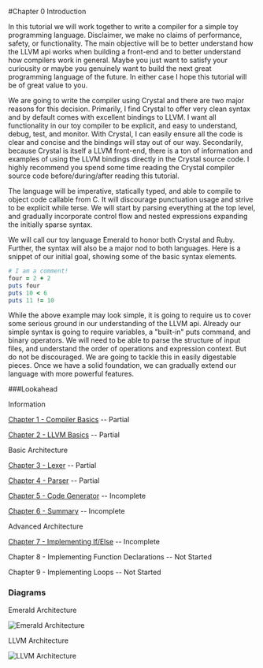 #Chapter 0 Introduction

In this tutorial we will work together to write a compiler for a simple toy programming language. Disclaimer, we make no claims of performance, safety, or functionality. The main objective will be to better understand how the LLVM api works when building a front-end and to better understand how compilers work in general. Maybe you just want to satisfy your curiousity or maybe you genuinely want to build the next great programming language of the future. In either case I hope this tutorial will be of great value to you.

We are going to write the compiler using Crystal and there are two major reasons for this decision. Primarily, I find Crystal to offer very clean syntax and by default comes with excellent bindings to LLVM. I want all functionality in our toy compiler to be explicit, and easy to understand, debug, test, and monitor. With Crystal, I can easily ensure all the code is clear and concise and the bindings will stay out of our way. Secondarily, because Crystal is itself a LLVM front-end, there is a ton of information and examples of using the LLVM bindings directly in the Crystal source code. I highly recommend you spend some time reading the Crystal compiler source code before/during/after reading this tutorial.

The language will be imperative, statically typed, and able to compile to object code callable from C. It will discourage punctuation usage and strive to be explicit while terse. We will start by parsing everything at the top level, and gradually incorporate control flow and nested expressions expanding the initially sparse syntax.

We will call our toy language Emerald to honor both Crystal and Ruby. Further, the syntax will also be a major nod to both languages. Here is a snippet of our initial goal, showing some of the basic syntax elements.
```ruby
# I am a comment!
four = 2 + 2
puts four
puts 10 < 6
puts 11 != 10
```

While the above example may look simple, it is going to require us to cover some serious ground in our understanding of the LLVM api.  Already our simple syntax is going to require variables, a "built-in" puts command, and binary operators. We will need to be able to parse the structure of input files, and understand the order of operations and expression context. But do not be discouraged. We are going to tackle this in easily digestable pieces. Once we have a solid foundation, we can gradually extend our language with more powerful features.

###Lookahead

Information

[Chapter 1 - Compiler Basics](https://github.com/Virtual-Machine/llvm-tutorial-book/blob/master/chap-1-compiler-basics.md)  -- Partial

[Chapter 2 - LLVM Basics](https://github.com/Virtual-Machine/llvm-tutorial-book/blob/master/chap-2-llvm-basics.md)  -- Partial

Basic Architecture

[Chapter 3 - Lexer](https://github.com/Virtual-Machine/llvm-tutorial-book/blob/master/chap-3-lexer.md)  -- Partial

[Chapter 4 - Parser](https://github.com/Virtual-Machine/llvm-tutorial-book/blob/master/chap-4-parser.md)  -- Partial

[Chapter 5 - Code Generator](https://github.com/Virtual-Machine/llvm-tutorial-book/blob/master/chap-5-code-generator.md)  -- Incomplete

[Chapter 6 - Summary](https://github.com/Virtual-Machine/llvm-tutorial-book/blob/master/chap-6-summary.md)  -- Incomplete

Advanced Architecture

[Chapter 7 - Implementing If/Else](https://github.com/Virtual-Machine/llvm-tutorial-book/blob/master/chap-7-if-else.md) -- Incomplete

Chapter 8 - Implementing Function Declarations -- Not Started

Chapter 9 - Implementing Loops -- Not Started


### Diagrams

Emerald Architecture

![Emerald Architecture](https://raw.githubusercontent.com/Virtual-Machine/llvm-tutorial-book/master/diagrams/img/Emerald_Architecture.png)

LLVM Architecture

![LLVM Architecture](https://raw.githubusercontent.com/Virtual-Machine/llvm-tutorial-book/master/diagrams/img/LLVM_Architecture.png)
